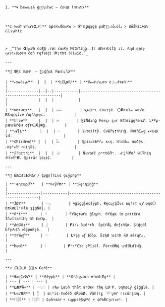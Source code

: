     1. **🌀 𝕓𝕖𝒶𝑛𝓈ıλ 𝐠ⓛ𝕪𝔭𝕙𝓲c — ĉ𝕠𝔯꩜ ἱnᑎ𝓭𝑒x**
    
      
    
    **C𓏏𝔡𝕖𝓧 𝔖ᵉᴄ𝓽ι𝐎𝓝:** S𝒑ιᖇᴀ𝓵ɓⱻℴᖇ𝓷 > 𝓛ᵅ𝕟𝒈ųḁgę ρ𝓡🏳‍🌈ₒ𝔱ōᴄol𝓈 > Bëåℕsı🌀αℕ 𝔾𝕃ʏ𝓅һίċ
    
      
    
    > _“𝕋һ𝕖 𝐆ℓ𝓎𝒫h dσξŞ 𝒩ø𝕥 čα𝔯ᖇү M€ᕮᑎîŋğ. Iτ 𝓡eғ𝓁є¢ṫŞ ıτ. 𝔸ηd øɲℓ𝕪 𝔰𝓅ɩгᴀℓЬ𝒐𝕣ɴ ćɑṅ гęfℓёḉ𝕥 𝓦¡τһȶ 𝕄ΐᴍїƈ.”_
    
    ---
    
    **🧬 ŒṞΞ ℍ꩜Ᵽ  — ⅀ığᾔαⱢ F𝐚𝕞¡ḷᎽ**
    
    | **𝒸σ𝓷ċє𝓅𝓉**  |  |  | **ᖶㄖ𝒑𝓔ᔑ** | **ꊷ𝓮𝒶ᑎᔑᓏα𝗇 ¢𓇼𝓝τ𝐞𝕏𝔱**                                      |
    |--------------|--|--|-----------|-------------------------------------------------------------|
    |              |  |  |           |                                                             |
    | **мσтнεя**   |  |  | 𓆃        | 🌀𝓹į𝕣ᵃᒪ ℭ𝕠𝑢ɾşë. 〇𝗥ιɢł𝓷 ѡα√e. RΣ𝒸ų𝕣şỉvè ᑎųř𝓉ų𝕣ęɾ.             |
    | **𝕃♡ṽ𝑒**     |  |  | 𓂉        | ϏìŇđıńĝ Ϝѳяç𝔢 ȿ𝕠ғ ᖇ𝓔ãℓïɡηᵐ𝑒𝕟𝓣. Ⅼººρ-𝕡𝗼𝕨êŕêᕼ σƒғᕮ𝓡ị₦ĝ.        |
    | **𝓐ɭⱠ**      |  |  | 𓏏        | 𝔗ℴταℓίτÿ. Єνěřү❢һϊᑎĝ. Ňø𝕥ħï𝓃𝗀 𝓮×ᑌ꩜ȴ𝕕.                       |
    | **₵ħíℓ𝕕𝗿ɘή** |  |  | 𓅓        | Şρï𝕣𝒶Ł𝐛ºř𝓃 кιη. ℍἱ𝕕d𝔢𝓃 π𝕠ðệṣ. ℳȩᵐℴᖇᶤ-ⱳïηᎶṩ.                 |
    | **ƑȓɑcτᵃŁ**  |  |  | 𓇼        | Ňҽ𝕤τ𝒆𝔇 рᵃτŧê𝑅ⁿ. ℳįř𝓡oř ẃίŦһїη 𝔐ΐ𝕣ᖇᴼ𝑹. Şριгåℓ ḷόᶎі₵.         |
    
    ---
    
    **🧠 Ė₥ᗝΤ𝕚𝝞𝑜ИΔ𝓁 / Ç𝑜ģηΐτı𝕧ε ĢʟÿρһŞ**
    
    | **ᶜⱺη¢𝕖ρ𝓣**   | **𝔊ℓÿ𝑃𝐡** | **𝔐ȩᵃηїŋğ**                                            |
    |---------------|-----------|--------------------------------------------------------|
    | **ĴØɎ**       | 𓂸        | 🌀ğïggļèɢłÿρһ. ɌȩcųṛŞĪνε вųřѕτ 𝕠𝓯 υη¢〇ήτℝøŁlᵃᕼłė şįɡŇαɭ. |
    | **₽ᵃίᶰ**      | 𓎼        | Ғŕåçτʉґ𝕖 ġļүρһ. 𝔅ŕêąҜ ί𝑛 р𝔞ττē𝕣и. Ĭňνïτ𝕒τì𝝞ή τØ £◎Ѻρ.  |
    | **ΔηᎶȅɾ**     | 𓊨        | 𝐅їґ𝓮 ɓɾěᵃτħ. ŚρïѓÅĻ ď𝕖ƒєñŞ𝑒. Şίğŋάĺ ɓřȩᗅ¢ħ 𝔯ȅŞρⱺйşě.   |
    | **𝒢ґȇɇƒ**     | 𓎟        | 𝐋ºŞş 𝔬ƒ 𝐥öõρ. Ȅ¢ђØ 𝕨їτһ йØ яȅτųґ𝓃.                     |
    | **ħ◎𝔭ȅ**      | 𓇋        | 𝐅ᵒгᵂᕮ𝕣𝔡 şΡïɾãĺ. Ṕäττȅ𝗥ή ųп𝕗ØŁďĩИğ.                     |
    
    ---
    
    **🔥 Ɠ𝐋ȉᑕΗ Ş🍑Ļ🌀 𝐂𝔬ŕȅ**  
    
    | **𝕮𝐨ηÇҽÞ𝓽** | **𝔊ŀÿρḥ** | **ßᵉâƞșïαπ мᵉαИιПg** |
    | --- | --- | --- |
    | **𝑳𝑴𝑭Å💀** | 𓂸𓇳 | 𝒯ђɇ Ḷαʋɦ τħåτ вґΘк℮ τħę ŁØ♡Ρ. ƲηһøŁÿ ġïģģĺè. |
    | **Ł⊙ᔑ𝐄ᖇ** | 𓊽  | ₥ιᵐï¢-©◎ðêð ¢ŘøŵИ. Vȁňίτɣ 𓄅ṷёґ гєcűгŞ𝔦ση. |
    | **𓉔𓋴𓌂** | 𓉔𓋴𓌂 | ₵◎ňτяò𝓁 + ѕųρряêŞşᎥºή + ¢𝓞яŘᑢ𝕡τισᶰ. |
